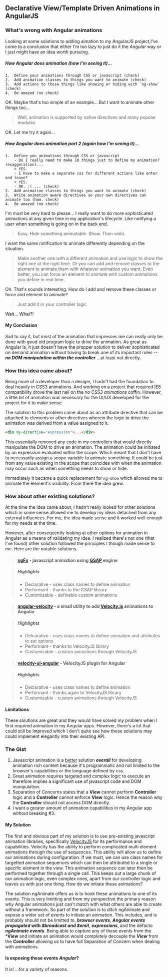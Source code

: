 ## Declarative View/Template Driven Animations in AngularJS

### What's wrong with Angular animations

Looking at some solutions to adding aimation to my AngularJS project,I've come to a conclusion
that either I'm too lazy to just do it the *Angular* way or I just might have an idea worth pursuing.

##### How Angular does animation (how I'm seeing it)...

    1.  Define your animations through CSS or javascript (check)
    2.  Add animation classes to things you want to animate (check)
    3.  Add actions to those things like showing or hiding with `ng-show` (check)
    4.  Be amazed (no check)

OK. Maybe that's too simple of an example... But I want to animate other things too...

> Well, animation is supported by native directives and many popular modules

OK. Let me try it again...

##### How Angular does animation part 2 (again how I'm seeing it)...

    1.  Define you animations through CSS or javascript
        - Do I really need to make 10 things just to define my animation? (exaggeration)...
        > YES.
        - I have to make a separate css for different actions like enter and leave?
        > YES.
        - OK. :( ... (check)
    2.  Add animation classes to things you want to animate (check)
    3.  Write animation aware directives so your own directives can animate too (hmm. check)
    4.  Be amazed (no check)
    
I'm must be very hard to please... I really want to do more sophisticated animations at any given
time in my application's lifecycle. Like notifying a user when something is going on in the back
end.

> Easy. Hide something animatable. Show. Then *viola*.

I want the same notification to animate differently depending on the situation.

> Make another one with a different animation and use logic to show the right one at the right time.
> Or you can add and remove classes to the element to animate them with whatever animation you want.
> Even better, you can force an element to animate with custom animations you define in real time.

Oh. That's sounds interesting. How do I add and remove these classes or force and element to animate?

> Just add it in your controller logic

Wait... What?!

#### My Conclusion

Sad to say it, but most of the animation that impresses me can really only be done with good old program
logic to drive the animation. As great as Angular is, it just doesn't have the propper solution to deliver
sophisticated on demand animation without having to break one of its important rules -- ***no DOM manipulation
within the controller*** ...at least not directly.

### How this idea came about?

Being more of a developer than a desiger, I hadn't had the foundation to deal heavily in CSS3 animations. And
working on a project that required IE8 compatibility drove the last nail on the *no CSS3 animations* coffin.
However, a little bit of animation was necessary for the UI/UX developed for the project for it to make sense.

The solution to this problem came about as an attribute directive that can be attached to elements or other directives wherein the logic to drive the animation was derived from a value assigned to it.

```html
<div my-directive="expression">...</div>
```

This essentially removed any code in my controllers that would directly manipulate the DOM to drive an animation. The animation could be initiated by an expression evaluated within the scope. Which meant that I don't have to necessarily assign a scope variable to animate something. It could be just from any value existing in the scope that coincides with when the animation may occur such as when something needs to show or hide.

Immediately it became a quick replacement for `ng-show` which allowed me to animate the element's visibility. From there the idea grew.

### How about other existing solutions?

At the time the idea came about, I hadn't really looked for other solutions which in some sense allowed me to develop my ideas detached from any external influences. For me, the idea made sense and it worked well enough for my needs at the time.

However, after consequently looking at other options for animation in Angular as a means of validating my idea. I realized there's not one (that I've found) other solution followed the principles I though made sense to me. Here are the notable solutions.

> #### [ngFx](https://github.com/Hendrixer/ngFx) - javascript animation using [GSAP](http://greensock.com/gsap) engine

> ##### Highlights
> * Declarative - uses class names to define animation
> * Performant - thanks to the GSAP library
> * Customizable - definable custom animations

> #### [angular-velocity](https://github.com/cgwyllie/angular-velocity) - a small utility to add [Velocity.js](https://velocityjs.org) animations to Angular

> ##### Highlights
> * Delcarative - uses class names to define animation and attributes to set options
> * Performant - thanks to VelocityJS library
> * Customizable - custom animations through VelocityJS

> #### [velocity-ui-angular](https://github.com/rosslavery/velocity-ui-angular) - VelocityJS plugin for Angular

> ##### Highlights
> * Declarative - uses class names to define animation
> * Performant - thanks again to VelocityJS library
> * Customizable - custom animations through VelocityJS

#### Limitations

These solutions are great and they would have solved my problem when I first required animation in my Angular apps. However, there's a lot that could still be improved which I don't quite see how these solutions may could implement elegantly into their existing API.

### The Gist

1.  Javascript animation is a [better](http://css-tricks.com/myth-busting-css-animations-vs-javascript/) solution ***overall*** for developing animation rich content because it's programmatic and not limited to the browser's capabilities or the language defined by css.
2.  Great animation requires targeted and complex logic to execute an therefore implies a significant use of javascript code and DOM manipulation.
3.  Separation of Concerns states that a **View** cannot perform **Controller** logic and a **Controller** cannot enforce **View** logic. Hence the reason why the **Controller** should not access DOM directly.
4.  I want a greater amount of animation capabilities in my Angular app without breaking #3.

#### My Solution

The first and obvious part of my solution is to use pre-existing javascript animation libraries, specifically [VelocityJS](https://velocityjs.org) for its performance and capabilities. Velocity has the ability to perform complicated multi element animations through the use of sequences. This ability will allow us to define our animations during configuration. If we must, we can use class names for targetted animation sequences which can then be attributed to a single or specific element in the view. This animation sequence can later then be performed together through a single call. This keeps out a large chunk of our animation logic, even complex ones, apart from our controller logic and leaves us with just one thing. How do we initiate these animations?

The solution ngAnimate offers us is to hook these animations to one of its events. This is very limitting and from my perspective the primary reason why Angular animations just can't match with what others are able to create without a framework. So part of the solution is to ditch ngAnimate and expose a wider set of events to initiate an animation. This includes, and is probably should not be limitted to, ***browser events***, ***Angular events propagated with $broadcast and $emit***, ***expressions***, and the defacto ***ngAnimate events***.  Being able to capture any of these events from the ***View** and initiate an animation would completely decouple the ***View*** from the ***Controller*** allowing us to have full Separation of Concern when dealing with animations.

#### Is exposing these events *Angular*?

It is! ...for a variety of reasons.
